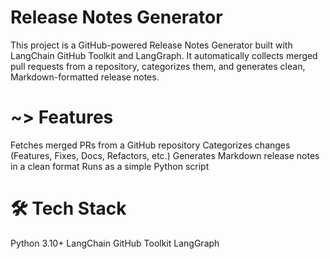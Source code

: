 # Release Notes Generator
This project is a GitHub-powered Release Notes Generator built with LangChain GitHub Toolkit and LangGraph.
It automatically collects merged pull requests from a repository, categorizes them, and generates clean, Markdown-formatted release notes.

# ~> Features
Fetches merged PRs from a GitHub repository
Categorizes changes (Features, Fixes, Docs, Refactors, etc.)
Generates Markdown release notes in a clean format
Runs as a simple Python script

# 🛠️ Tech Stack
Python 3.10+
LangChain GitHub Toolkit
LangGraph
